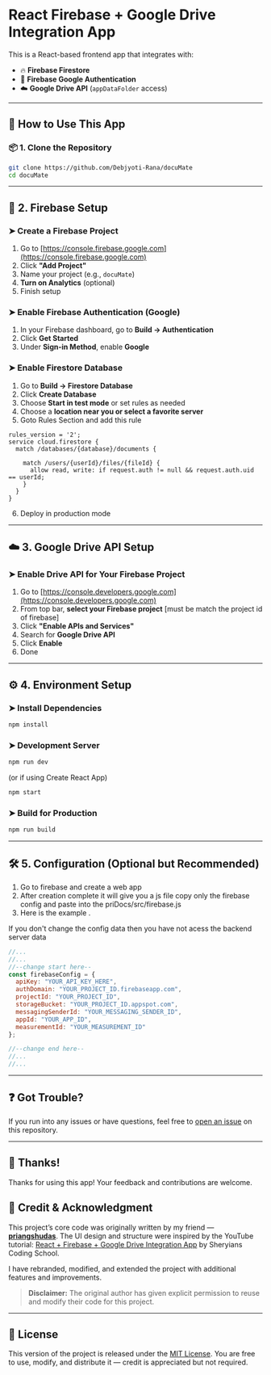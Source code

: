 
<!-- ````markdown -->
# React Firebase + Google Drive Integration App

This is a React-based frontend app that integrates with:
- 🔥 **Firebase Firestore**
- 🔐 **Firebase Google Authentication**
- ☁️ **Google Drive API** (`appDataFolder` access)

---

## 🚀 How to Use This App

### 📦 1. Clone the Repository

```bash
git clone https://github.com/Debjyoti-Rana/docuMate
cd docuMate
````

---

## 🔧 2. Firebase Setup

### ➤ Create a Firebase Project

1. Go to [https://console.firebase.google.com](https://console.firebase.google.com)
2. Click **"Add Project"**
3. Name your project (e.g., `docuMate`)
4. **Turn on Analytics** (optional)
5. Finish setup

### ➤ Enable Firebase Authentication (Google)

1. In your Firebase dashboard, go to **Build → Authentication**
2. Click **Get Started**
3. Under **Sign-in Method**, enable **Google**

### ➤ Enable Firestore Database

1. Go to **Build → Firestore Database**
2. Click **Create Database**
3. Choose **Start in test mode** or set rules as needed
4. Choose a **location near you or select a favorite server**
5. Goto Rules Section and add this rule 
```
rules_version = '2';
service cloud.firestore {
  match /databases/{database}/documents {
    
    match /users/{userId}/files/{fileId} {
      allow read, write: if request.auth != null && request.auth.uid == userId;
    }
  }
}
```
6. Deploy  in production mode 

---

## ☁️ 3. Google Drive API Setup

### ➤ Enable Drive API for Your Firebase Project

1. Go to [https://console.developers.google.com](https://console.developers.google.com)
2. From top bar, **select your Firebase project** [must be match the project id of firebase]
3. Click **"Enable APIs and Services"**
4. Search for **Google Drive API**
5. Click **Enable**
6. Done
---

## ⚙️ 4. Environment Setup

### ➤ Install Dependencies

```bash
npm install
```

### ➤ Development Server

```bash
npm run dev
```

(or if using Create React App)

```bash
npm start
```

### ➤ Build for Production

```bash
npm run build
```

---

## 🛠 5. Configuration (Optional but Recommended)

1. Go to firebase and create a web app
2. After creation complete it will give you a js file copy only the firebase config and paste into 
the priDocs/src/firebase.js
3.  Here is the example . 

If you don't change the config data then you have not acess the backend server data 
```js
//...
//...
//--change start here--
const firebaseConfig = {
  apiKey: "YOUR_API_KEY_HERE",
  authDomain: "YOUR_PROJECT_ID.firebaseapp.com",
  projectId: "YOUR_PROJECT_ID",
  storageBucket: "YOUR_PROJECT_ID.appspot.com",
  messagingSenderId: "YOUR_MESSAGING_SENDER_ID",
  appId: "YOUR_APP_ID",
  measurementId: "YOUR_MEASUREMENT_ID"
};

//--change end here--
//...
//...
```

---

## ❓ Got Trouble?

If you run into any issues or have questions, feel free to [open an issue](https://github.com/priangshudas/priDocs/issues) on this repository.

---

## 💬 Thanks!

Thanks for using this app! Your feedback and contributions are welcome.




## 📌 Credit & Acknowledgment

This project’s core code was originally written by my friend — **[priangshudas](https://github.com/priangshudas/priDocs)**.
The UI design and structure were inspired by the YouTube tutorial:
[React + Firebase + Google Drive Integration App](https://www.youtube.com/watch?v=syHGmY75pfs) by Sheryians Coding School.

I have rebranded, modified, and extended the project with additional features and improvements.

> **Disclaimer:** The original author has given explicit permission to reuse and modify their code for this project.

---

## 📜 License

This version of the project is released under the [MIT License](https://github.com/Debjyoti-Rana/docuMate/blob/main/LICENSE).
You are free to use, modify, and distribute it — credit is appreciated but not required.
